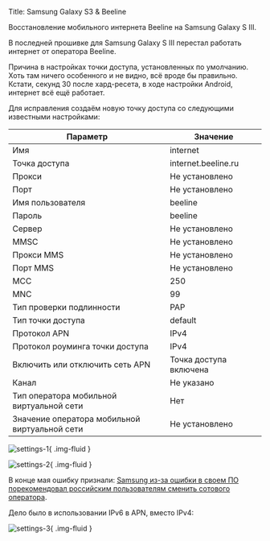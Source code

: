 Title: Samsung Galaxy S3 & Beeline

Восстановление мобильного интернета Beeline на Samsung Galaxy S III.

В последней прошивке для Samsung Galaxy S III перестал работать интернет от оператора Beeline.

Причина в настройках точки доступа, установленных по умолчанию. Хоть там ничего особенного и не видно, всё вроде бы правильно. Кстати, секунд 30 после хард-ресета, в ходе настройки Android, интернет всё ещё работает.

Для исправления создаём новую точку доступа со следующими известными настройками:

| Параметр  | Значение |
| ------------- | ------------- |
| Имя  | internet  |
| Точка доступа  | internet.beeline.ru  |
| Прокси  | Не установлено  |
| Порт  | Не установлено  |
| Имя пользователя  | beeline  |
| Пароль  | beeline  |
| Сервер  | Не установлено  |
| MMSC  | Не установлено  |
| Прокси MMS  | Не установлено  |
| Порт MMS  | Не установлено  |
| MCC  | 250  |
| MNC  | 99  |
| Тип проверки подлинности  | PAP  |
| Тип точки доступа  | default  |
| Протокол APN  | IPv4  |
| Протокол роуминга точки доступа  | IPv4  |
| Включить или отключить сеть APN  | Точка доступа включена  |
| Канал  | Не указано  |
| Тип оператора мобильной виртуальной сети  | Нет  |
| Значение оператора мобильной виртуальной сети  | Не установлено  |

![settings-1]({static}/images/posts/2015/05/01/samsung-galaxy-s3-beeline-1.png){ .img-fluid }

![settings-2]({static}/images/posts/2015/05/01/samsung-galaxy-s3-beeline-2.png){ .img-fluid }

В конце мая ошибку признали: [Samsung из-за ошибки в своем ПО порекомендовал российским пользователям сменить сотового оператора](http://www.cnews.ru/top/2015/05/29/samsung_izza_oshibki_v_svoem_po_porekomendoval_rossiyskim_polzovatelyam_smenit_sotovogo_operatora_596085).

Дело было в использовании IPv6 в APN, вместо IPv4:

![settings-3]({static}/images/posts/2015/05/01/samsung-galaxy-s3-beeline-3.png){ .img-fluid }
